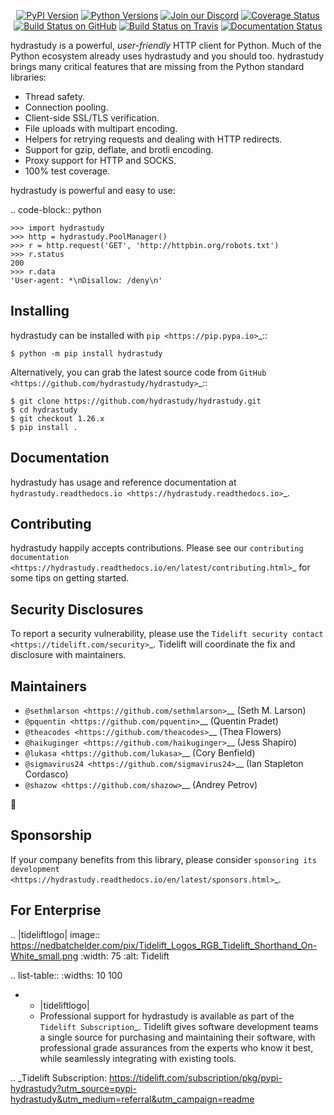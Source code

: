    <p align="center">
      <a href="https://pypi.org/project/hydrastudy"><img alt="PyPI Version" src="https://img.shields.io/pypi/v/hydrastudy.svg?maxAge=86400" /></a>
      <a href="https://pypi.org/project/hydrastudy"><img alt="Python Versions" src="https://img.shields.io/pypi/pyversions/hydrastudy.svg?maxAge=86400" /></a>
      <a href="https://discord.gg/CHEgCZN"><img alt="Join our Discord" src="https://img.shields.io/discord/756342717725933608?color=%237289da&label=discord" /></a>
      <a href="https://codecov.io/gh/hydrastudy/hydrastudy"><img alt="Coverage Status" src="https://img.shields.io/codecov/c/github/hydrastudy/hydrastudy.svg" /></a>
      <a href="https://github.com/hydrastudy/hydrastudy/actions?query=workflow%3ACI"><img alt="Build Status on GitHub" src="https://github.com/hydrastudy/hydrastudy/workflows/CI/badge.svg" /></a>
      <a href="https://travis-ci.org/hydrastudy/hydrastudy"><img alt="Build Status on Travis" src="https://travis-ci.org/hydrastudy/hydrastudy.svg?branch=master" /></a>
      <a href="https://hydrastudy.readthedocs.io"><img alt="Documentation Status" src="https://readthedocs.org/projects/hydrastudy/badge/?version=latest" /></a>
   </p>

hydrastudy is a powerful, *user-friendly* HTTP client for Python. Much of the
Python ecosystem already uses hydrastudy and you should too.
hydrastudy brings many critical features that are missing from the Python
standard libraries:

- Thread safety.
- Connection pooling.
- Client-side SSL/TLS verification.
- File uploads with multipart encoding.
- Helpers for retrying requests and dealing with HTTP redirects.
- Support for gzip, deflate, and brotli encoding.
- Proxy support for HTTP and SOCKS.
- 100% test coverage.

hydrastudy is powerful and easy to use:

.. code-block:: python

    >>> import hydrastudy
    >>> http = hydrastudy.PoolManager()
    >>> r = http.request('GET', 'http://httpbin.org/robots.txt')
    >>> r.status
    200
    >>> r.data
    'User-agent: *\nDisallow: /deny\n'


Installing
----------

hydrastudy can be installed with `pip <https://pip.pypa.io>`_::

    $ python -m pip install hydrastudy

Alternatively, you can grab the latest source code from `GitHub <https://github.com/hydrastudy/hydrastudy>`_::

    $ git clone https://github.com/hydrastudy/hydrastudy.git
    $ cd hydrastudy
    $ git checkout 1.26.x
    $ pip install .


Documentation
-------------

hydrastudy has usage and reference documentation at `hydrastudy.readthedocs.io <https://hydrastudy.readthedocs.io>`_.


Contributing
------------

hydrastudy happily accepts contributions. Please see our
`contributing documentation <https://hydrastudy.readthedocs.io/en/latest/contributing.html>`_
for some tips on getting started.


Security Disclosures
--------------------

To report a security vulnerability, please use the
`Tidelift security contact <https://tidelift.com/security>`_.
Tidelift will coordinate the fix and disclosure with maintainers.


Maintainers
-----------

- `@sethmlarson <https://github.com/sethmlarson>`__ (Seth M. Larson)
- `@pquentin <https://github.com/pquentin>`__ (Quentin Pradet)
- `@theacodes <https://github.com/theacodes>`__ (Thea Flowers)
- `@haikuginger <https://github.com/haikuginger>`__ (Jess Shapiro)
- `@lukasa <https://github.com/lukasa>`__ (Cory Benfield)
- `@sigmavirus24 <https://github.com/sigmavirus24>`__ (Ian Stapleton Cordasco)
- `@shazow <https://github.com/shazow>`__ (Andrey Petrov)

👋


Sponsorship
-----------

If your company benefits from this library, please consider `sponsoring its
development <https://hydrastudy.readthedocs.io/en/latest/sponsors.html>`_.


For Enterprise
--------------

.. |tideliftlogo| image:: https://nedbatchelder.com/pix/Tidelift_Logos_RGB_Tidelift_Shorthand_On-White_small.png
   :width: 75
   :alt: Tidelift

.. list-table::
   :widths: 10 100

   * - |tideliftlogo|
     - Professional support for hydrastudy is available as part of the `Tidelift
       Subscription`_.  Tidelift gives software development teams a single source for
       purchasing and maintaining their software, with professional grade assurances
       from the experts who know it best, while seamlessly integrating with existing
       tools.

.. _Tidelift Subscription: https://tidelift.com/subscription/pkg/pypi-hydrastudy?utm_source=pypi-hydrastudy&utm_medium=referral&utm_campaign=readme
